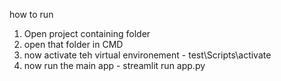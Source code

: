 how to run
1. Open project containing folder 
2. open that folder in CMD
3. now activate teh virtual environement - test\Scripts\activate
4. now run the main app - streamlit run app.py

